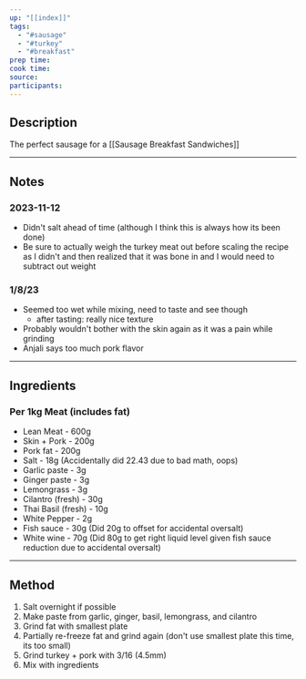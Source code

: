 ```yaml
---
up: "[[index]]"
tags:
  - "#sausage"
  - "#turkey"
  - "#breakfast"
prep time: 
cook time: 
source: 
participants:
---
```

## Description
The perfect sausage for a [[Sausage Breakfast Sandwiches]]

---
## Notes
### 2023-11-12
* Didn't salt ahead of time (although I think this is always how its been done)
* Be sure to actually weigh the turkey meat out before scaling the recipe as I didn't and then realized that it was bone in and I would need to subtract out weight
### 1/8/23
- Seemed too wet while mixing, need to taste and see though
    - after tasting: really nice texture
- Probably wouldn't bother with the skin again as it was a pain while grinding
- Anjali says too much pork flavor  
---
## Ingredients
### Per 1kg Meat (includes fat)
- Lean Meat - 600g
- Skin + Pork - 200g
- Pork fat - 200g
- Salt - 18g (Accidentally did 22.43 due to bad math, oops)
- Garlic paste - 3g
- Ginger paste - 3g
- Lemongrass - 3g
- Cilantro (fresh) - 30g
- Thai Basil (fresh) - 10g
- White Pepper - 2g
- Fish sauce - 30g (Did 20g to offset for accidental oversalt)
- White wine - 70g (Did 80g to get right liquid level given fish sauce reduction due to accidental oversalt)
---
## Method
1. Salt overnight if possible
2. Make paste from garlic, ginger, basil, lemongrass, and cilantro
3. Grind fat with smallest plate
4. Partially re-freeze fat and grind again (don't use smallest plate this time, its too small)
5. Grind turkey + pork with 3/16 (4.5mm)
6. Mix with ingredients